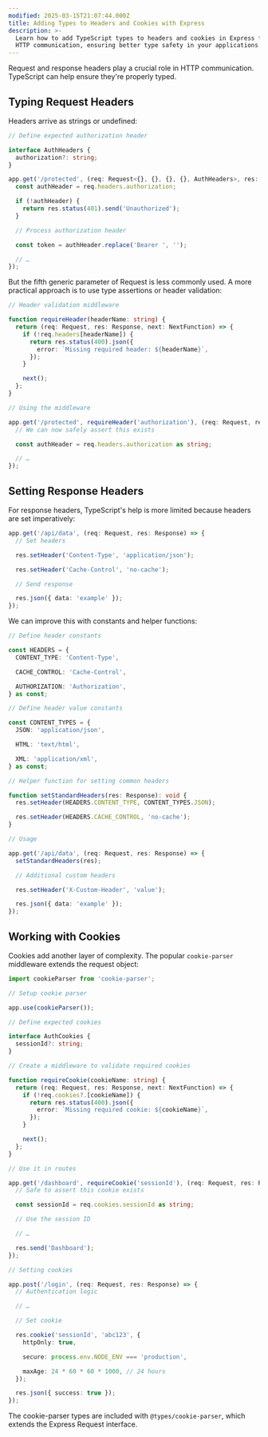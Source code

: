 ```yaml
---
modified: 2025-03-15T21:07:44.000Z
title: Adding Types to Headers and Cookies with Express
description: >-
  Learn how to add TypeScript types to headers and cookies in Express for safer
  HTTP communication, ensuring better type safety in your applications.
---
```


Request and response headers play a crucial role in HTTP communication. TypeScript can help ensure they're properly typed.

## Typing Request Headers

Headers arrive as strings or undefined:

```typescript
// Define expected authorization header

interface AuthHeaders {
  authorization?: string;
}

app.get('/protected', (req: Request<{}, {}, {}, {}, AuthHeaders>, res: Response) => {
  const authHeader = req.headers.authorization;

  if (!authHeader) {
    return res.status(401).send('Unauthorized');
  }

  // Process authorization header

  const token = authHeader.replace('Bearer ', '');

  // …
});
```

But the fifth generic parameter of Request is less commonly used. A more practical approach is to use type assertions or header validation:

```typescript
// Header validation middleware

function requireHeader(headerName: string) {
  return (req: Request, res: Response, next: NextFunction) => {
    if (!req.headers[headerName]) {
      return res.status(400).json({
        error: `Missing required header: ${headerName}`,
      });
    }

    next();
  };
}

// Using the middleware

app.get('/protected', requireHeader('authorization'), (req: Request, res: Response) => {
  // We can now safely assert this exists

  const authHeader = req.headers.authorization as string;

  // …
});
```

## Setting Response Headers

For response headers, TypeScript's help is more limited because headers are set imperatively:

```typescript
app.get('/api/data', (req: Request, res: Response) => {
  // Set headers

  res.setHeader('Content-Type', 'application/json');

  res.setHeader('Cache-Control', 'no-cache');

  // Send response

  res.json({ data: 'example' });
});
```

We can improve this with constants and helper functions:

```typescript
// Define header constants

const HEADERS = {
  CONTENT_TYPE: 'Content-Type',

  CACHE_CONTROL: 'Cache-Control',

  AUTHORIZATION: 'Authorization',
} as const;

// Define header value constants

const CONTENT_TYPES = {
  JSON: 'application/json',

  HTML: 'text/html',

  XML: 'application/xml',
} as const;

// Helper function for setting common headers

function setStandardHeaders(res: Response): void {
  res.setHeader(HEADERS.CONTENT_TYPE, CONTENT_TYPES.JSON);

  res.setHeader(HEADERS.CACHE_CONTROL, 'no-cache');
}

// Usage

app.get('/api/data', (req: Request, res: Response) => {
  setStandardHeaders(res);

  // Additional custom headers

  res.setHeader('X-Custom-Header', 'value');

  res.json({ data: 'example' });
});
```

## Working with Cookies

Cookies add another layer of complexity. The popular `cookie-parser` middleware extends the request object:

```typescript
import cookieParser from 'cookie-parser';

// Setup cookie parser

app.use(cookieParser());

// Define expected cookies

interface AuthCookies {
  sessionId?: string;
}

// Create a middleware to validate required cookies

function requireCookie(cookieName: string) {
  return (req: Request, res: Response, next: NextFunction) => {
    if (!req.cookies?.[cookieName]) {
      return res.status(400).json({
        error: `Missing required cookie: ${cookieName}`,
      });
    }

    next();
  };
}

// Use it in routes

app.get('/dashboard', requireCookie('sessionId'), (req: Request, res: Response) => {
  // Safe to assert this cookie exists

  const sessionId = req.cookies.sessionId as string;

  // Use the session ID

  // …

  res.send('Dashboard');
});

// Setting cookies

app.post('/login', (req: Request, res: Response) => {
  // Authentication logic

  // …

  // Set cookie

  res.cookie('sessionId', 'abc123', {
    httpOnly: true,

    secure: process.env.NODE_ENV === 'production',

    maxAge: 24 * 60 * 60 * 1000, // 24 hours
  });

  res.json({ success: true });
});
```

The cookie-parser types are included with `@types/cookie-parser`, which extends the Express Request interface.
